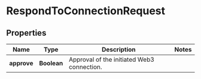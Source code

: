 

# RespondToConnectionRequest


## Properties

| Name | Type | Description | Notes |
|------------ | ------------- | ------------- | -------------|
|**approve** | **Boolean** | Approval of the initiated Web3 connection. |  |



